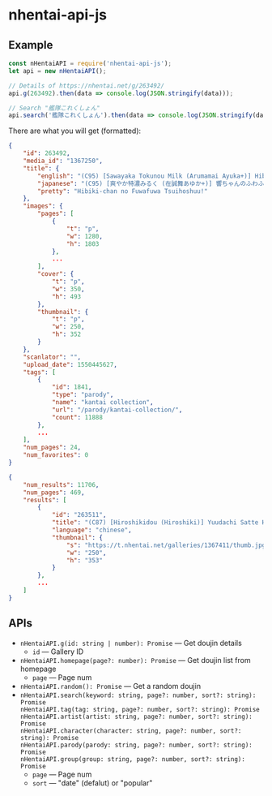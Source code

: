 # nhentai-api-js
## Example
```javascript
const nHentaiAPI = require('nhentai-api-js');
let api = new nHentaiAPI();

// Details of https://nhentai.net/g/263492/
api.g(263492).then(data => console.log(JSON.stringify(data)));

// Search "艦隊これくしょん"
api.search('艦隊これくしょん').then(data => console.log(JSON.stringify(data)));
```

There are what you will get (formatted):

```json
{
    "id": 263492,
    "media_id": "1367250",
    "title": {
        "english": "(C95) [Sawayaka Tokunou Milk (Arumamai Ayuka+)] Hibiki-chan no Fuwafuwa Tsuihoshuu! (Kantai Collection -KanColle-) [Chinese] [山樱汉化]",
        "japanese": "(C95) [爽やか特濃みるく (在誠舞あゆか+)] 響ちゃんのふわふわ追補習! (艦隊これくしょん -艦これ-) [中国翻訳]",
        "pretty": "Hibiki-chan no Fuwafuwa Tsuihoshuu!"
    },
    "images": {
        "pages": [
            {
                "t": "p",
                "w": 1280,
                "h": 1803
            },
            ...
        ],
        "cover": {
            "t": "p",
            "w": 350,
            "h": 493
        },
        "thumbnail": {
            "t": "p",
            "w": 250,
            "h": 352
        }
    },
    "scanlator": "",
    "upload_date": 1550445627,
    "tags": [
        {
            "id": 1841,
            "type": "parody",
            "name": "kantai collection",
            "url": "/parody/kantai-collection/",
            "count": 11888
        },
        ...
    ],
    "num_pages": 24,
    "num_favorites": 0
}
```

```json
{
    "num_results": 11706,
    "num_pages": 469,
    "results": [
        {
            "id": "263511",
            "title": "(C87) [Hiroshikidou (Hiroshiki)] Yuudachi Satte Hi ga Shizumu (Kantai Collection -KanColle-)[Chinese][基德漢化組]",
            "language": "chinese",
            "thumbnail": {
                "s": "https://t.nhentai.net/galleries/1367411/thumb.jpg",
                "w": "250",
                "h": "353"
            }
        },
        ...
    ]
}
```

## APIs
- `nHentaiAPI.g(id: string | number): Promise` — Get doujin details
  - `id` — Gallery ID
- `nHentaiAPI.homepage(page?: number): Promise` — Get doujin list from homepage
  - `page` — Page num
- `nHentaiAPI.random(): Promise` — Get a random doujin
- `nHentaiAPI.search(keyword: string, page?: number, sort?: string): Promise`  
  `nHentaiAPI.tag(tag: string, page?: number, sort?: string): Promise`  
  `nHentaiAPI.artist(artist: string, page?: number, sort?: string): Promise`  
  `nHentaiAPI.character(character: string, page?: number, sort?: string): Promise`  
  `nHentaiAPI.parody(parody: string, page?: number, sort?: string): Promise`  
  `nHentaiAPI.group(group: string, page?: number, sort?: string): Promise`  
  - `page` — Page num
  - `sort` — "date" (defalut) or "popular"
